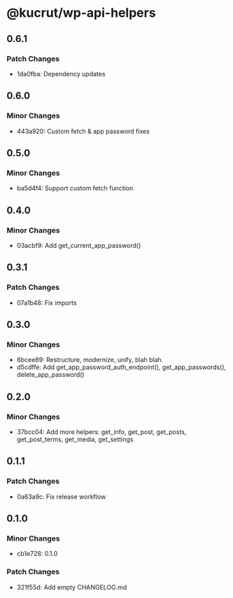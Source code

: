 # @kucrut/wp-api-helpers

## 0.6.1

### Patch Changes

- 1da0fba: Dependency updates

## 0.6.0

### Minor Changes

- 443a920: Custom fetch & app password fixes

## 0.5.0

### Minor Changes

- ba5d4f4: Support custom fetch function

## 0.4.0

### Minor Changes

- 03acbf9: Add get_current_app_password()

## 0.3.1

### Patch Changes

- 07a1b48: Fix imports

## 0.3.0

### Minor Changes

- 6bcee89: Restructure, modernize, unify, blah blah.
- d5cdffe: Add get_app_password_auth_endpoint(), get_app_passwords(), delete_app_password()

## 0.2.0

### Minor Changes

- 37bcc04: Add more helpers: get_info, get_post, get_posts, get_post_terms, get_media, get_settings

## 0.1.1

### Patch Changes

- 0a63a9c: Fix release workflow

## 0.1.0

### Minor Changes

- cb1e728: 0.1.0

### Patch Changes

- 321f55d: Add empty CHANGELOG.md
